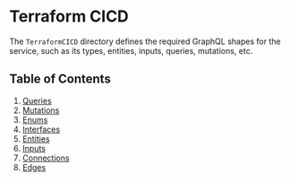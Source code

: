 # Terraform CICD

The `TerraformCICD` directory defines the required GraphQL shapes for the service, such as its
types, entities, inputs, queries, mutations, etc.

## Table of Contents

1. [Queries](queries.gql.md)
1. [Mutations](mutations.gql.md)
1. [Enums](enums.gql.md)
1. [Interfaces](interfaces.gql.md)
1. [Entities](entities.gql.md)
1. [Inputs](inputs.gql.md)
1. [Connections](connections.gql.md)
1. [Edges](edges.gql.md)
